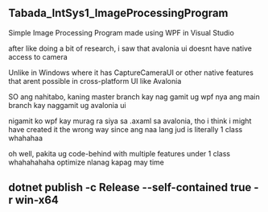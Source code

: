 ## Tabada_IntSys1_ImageProcessingProgram
Simple Image Processing Program made using WPF in Visual Studio

after like doing a bit of research, i saw that avalonia ui doesnt have native access to camera

Unlike in Windows where it has CaptureCameraUI or other native features that arent possible in cross-platform UI like Avalonia

SO ang nahitabo, kaning master branch kay nag gamit ug wpf nya ang main branch kay naggamit ug avalonia ui

nigamit ko wpf kay murag ra siya sa .axaml sa avalonia, tho i think i might have created it the wrong way since ang naa lang jud is literally 1 class whahahaa

oh well, pakita ug code-behind with multiple features under 1 class whahahahaha optimize nlanag kapag may time

## dotnet publish -c Release --self-contained true -r win-x64
